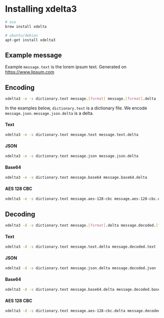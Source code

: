 # Installing xdelta3

```bash
# osx
brew install xdelta

# ubuntu/debian
apt-get install xdelta3
```

## Example message

Example `message.text` is the lorem ipsum text.
Generated on https://www.lipsum.com

## Encoding

```bash
xdelta3 -e -s dictionary.text message.[format] message.[format].delta
```

In the examples below, `dictionary.text` is a dictionary file.
We encode `message.json`. `message.json.delta` is a delta.

#### Text

```bash
xdelta3 -e -s dictionary.text message.text message.text.delta
```

#### JSON

```bash
xdelta3 -e -s dictionary.text message.json message.json.delta
```

#### Base64

```bash
xdelta3 -e -s dictionary.text message.base64 message.base64.delta
```

#### AES 128 CBC

```bash
xdelta3 -e -s dictionary.text message.aes-128-cbc message.aes-128-cbc.delta
```

## Decoding

```bash
xdelta3 -d -s dictionary.text message.[format].delta message.decoded.[format]
```

#### Text

```bash
xdelta3 -d -s dictionary.text message.text.delta message.decoded.text
```

#### JSON

```bash
xdelta3 -d -s dictionary.text message.json.delta message.decoded.json
```

#### Base64

```bash
xdelta3 -d -s dictionary.text message.base64.delta message.decoded.base64
```

#### AES 128 CBC

```bash
xdelta3 -d -s dictionary.text message.aes-128-cbc.delta message.decoded.aes-128-cbc
```
